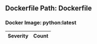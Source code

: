 ## Dockerfile Path: Dockerfile

### Docker Image: python:latest
| Severity | Count |
|----------|-------|